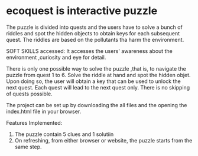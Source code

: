 # ecoquest is interactive puzzle
The puzzle is divided into quests and the users have to solve a bunch of riddles and spot the hidden objects to obtain keys for each subsequent quest. The riddles are based on the pollutants tha harm the environment.

SOFT SKILLS accessed: It accesses the users' awareness about the environment ,curiosity and eye for detail. 

There is only one possible way to solve the puzzle ,that is, to navigate the puzzle from quest 1 to 6. Solve the riddle at hand and spot the hidden objet. Upon doing so, the user will obtain a key that can be used to unlock the next quest. Each quest will lead to the next quest only. There is no skipping of quests possible.

The project can be set up by downloading the all files and the opening the index.html file in your browser.

Features Implemented:
1) The puzzle contain 5 clues and 1 solutiin
2) On refreshing, from either browser or website, the puzzle starts from the same step.



